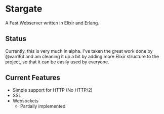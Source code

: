 # Stargate

A Fast Webserver written in Elixir and Erlang.

## Status

Currently, this is very much in alpha. I've taken the great work done by @van163 and am cleaning it up a bit by adding more Elixir structure to the project, so that it can be easily used by everyone.

## Current Features
- Simple support for HTTP (No HTTP/2)
- SSL
- Websockets
  - Partially implemented
